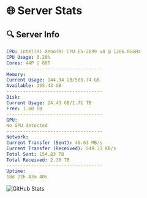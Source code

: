 # 🌐 Server Stats
## 🔍 Server Info
```yaml
CPU: Intel(R) Xeon(R) CPU E5-2699 v4 @ 1306.85GHz
CPU Usage: 0.20%
Cores: 44P | 88T
-----------------------------------
Memory:
Current Usage: 144.94 GB/503.74 GB
Available: 355.43 GB
-----------------------------------
Disk:
Current Usage: 24.43 GB/1.71 TB
Free: 1.60 TB
-----------------------------------
GPU:
No GPU detected
-----------------------------------
Network:
Current Transfer (Sent): 46.63 MB/s
Current Transfer (Received): 549.33 KB/s
Total Sent: 154.83 TB
Total Received: 2.30 TB
-----------------------------------
Uptime:
18d 22h 43m 40s
```
![GitHub Stats](https://img.shields.io/badge/Updated-2025-02-26_21:26:58-blue)